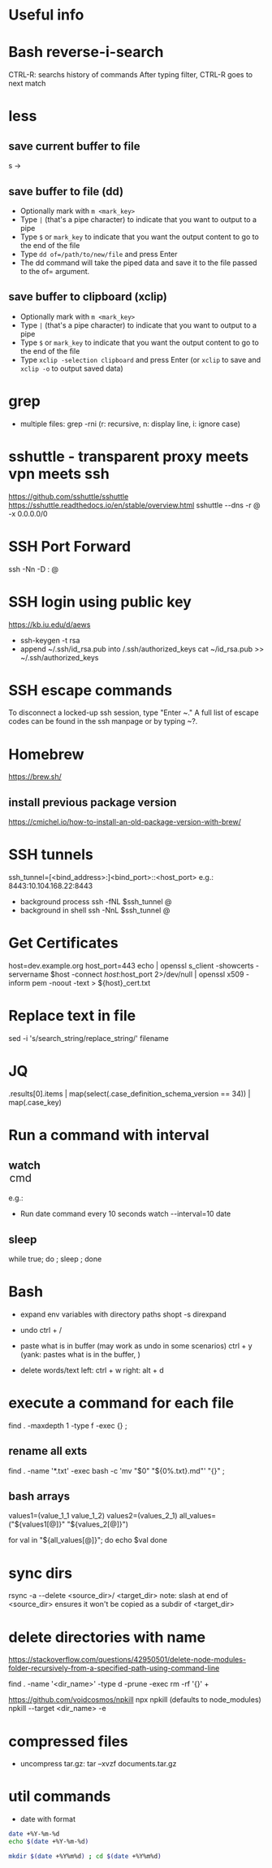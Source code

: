 # Useful info

# Bash reverse-i-search
CTRL-R: searchs history of commands
After typing filter, CTRL-R goes to next match

# less
## save current buffer to file
s -> <filename>

## save buffer to file (dd)
- Optionally mark with `m <mark_key>`
- Type `|` (that's a pipe character) to indicate that you want to output to a pipe
- Type `$` or `mark_key` to indicate that you want the output content to go to the end of the file
- Type `dd of=/path/to/new/file` and press Enter
- The dd command will take the piped data and save it to the file passed to the of= argument.

## save buffer to clipboard (xclip)
- Optionally mark with `m <mark_key>`
- Type `|` (that's a pipe character) to indicate that you want to output to a pipe
- Type `$` or `mark_key` to indicate that you want the output content to go to the end of the file
- Type `xclip -selection clipboard` and press Enter (or `xclip` to save and `xclip -o` to output saved data)

# grep
- multiple files: grep -rni (r: recursive, n: display line, i: ignore case)

# sshuttle - transparent proxy meets vpn meets ssh
https://github.com/sshuttle/sshuttle
https://sshuttle.readthedocs.io/en/stable/overview.html
sshuttle --dns -r <user>@<server> -x <server> 0.0.0.0/0

# SSH Port Forward
ssh -Nn -D :<port> <user>@<server>

# SSH login using public key
https://kb.iu.edu/d/aews
- ssh-keygen -t rsa
- append ~/.ssh/id_rsa.pub into <server>/.ssh/authorized_keys
cat ~/id_rsa.pub >> ~/.ssh/authorized_keys

# SSH escape commands
To disconnect a locked-up ssh session, type "Enter ~."
A full list of escape codes can be found in the ssh manpage or by typing ~?.

# Homebrew
https://brew.sh/

## install previous package version
https://cmichel.io/how-to-install-an-old-package-version-with-brew/

# SSH tunnels
ssh_tunnel=[<bind_address>:]<bind_port>:<host>:<host_port>
e.g.: 8443:10.104.168.22:8443

- background process
ssh -fNL $ssh_tunnel <user>@<server>
- background in shell
ssh -NnL $ssh_tunnel <user>@<server>


# Get Certificates
host=dev.example.org
host_port=443
echo | openssl s_client -showcerts -servername $host -connect $host:$host_port 2>/dev/null | openssl x509 -inform pem -noout -text > ${host}_cert.txt


# Replace text in file
sed -i 's/search_string/replace_string/' filename


# JQ
.results[0].items | map(select(.case_definition_schema_version == 34)) | map(.case_key)

# Run a command with interval
## watch <option> cmd
e.g.:
- Run date command every 10 seconds
watch --interval=10 date

## sleep
while true; do <cmd>; sleep <secs>; done

# Bash
- expand env variables with directory paths
shopt -s direxpand

- undo
ctrl + /
- paste what is in buffer (may work as undo in some scenarios)
ctrl + y (yank: pastes what is in the buffer, )
- delete words/text
left: ctrl + w
right: alt + d

# execute a command for each file
find . -maxdepth 1 -type f -exec <cmd> {} \;

## rename all exts
find . -name '*.txt' -exec bash -c 'mv "$0" "${0%.txt}.md"' "{}" \;

## bash arrays
values1=(value_1_1 value_1_2)
values2=(values_2_1)
all_values=("${values1[@]}" "${values_2[@]}")

for val in "${all_values[@]}";
do
  echo $val
done

# sync dirs
rsync -a --delete <source_dir>/ <target_dir>
note: slash at end of <source_dir> ensures it won't be copied as a subdir of <target_dir>

# delete directories with name
https://stackoverflow.com/questions/42950501/delete-node-modules-folder-recursively-from-a-specified-path-using-command-line

find . -name '<dir_name>' -type d -prune -exec rm -rf '{}' +

https://github.com/voidcosmos/npkill
npx npkill
(defaults to node_modules)
npkill --target <dir_name> -e

# compressed files
- uncompress
tar.gz: tar –xvzf documents.tar.gz

# util commands
- date with format
~~~bash
date +%Y-%m-%d
echo $(date +%Y-%m-%d)
~~~
~~~bash
mkdir $(date +%Y%m%d) ; cd $(date +%Y%m%d)
~~~

